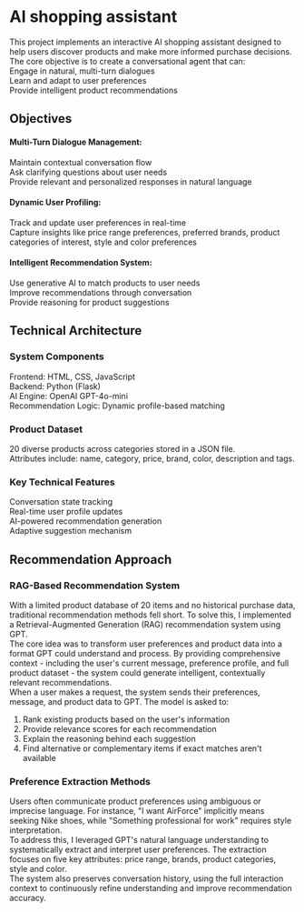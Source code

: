 # AI shopping assistant
This project implements an interactive AI shopping assistant designed to help users discover products and make more informed purchase decisions. The core objective is to create a conversational agent that can: \
Engage in natural, multi-turn dialogues \
Learn and adapt to user preferences \
Provide intelligent product recommendations 

## Objectives
#### Multi-Turn Dialogue Management: 
Maintain contextual conversation flow \
Ask clarifying questions about user needs \
Provide relevant and personalized responses in natural language
#### Dynamic User Profiling: 
Track and update user preferences in real-time \
Capture insights like price range preferences, preferred brands, product categories of interest, style and color preferences
#### Intelligent Recommendation System: 
Use generative AI to match products to user needs \
Improve recommendations through conversation \
Provide reasoning for product suggestions

## Technical Architecture
### System Components
Frontend: HTML, CSS, JavaScript \
Backend: Python (Flask) \
AI Engine: OpenAI GPT-4o-mini \
Recommendation Logic: Dynamic profile-based matching
 ### Product Dataset
20 diverse products across categories stored in a JSON file. \
Attributes include: name, category, price, brand, color, description and tags.
### Key Technical Features
Conversation state tracking \
Real-time user profile updates \
AI-powered recommendation generation \
Adaptive suggestion mechanism 

## Recommendation Approach
### RAG-Based Recommendation System
With a limited product database of 20 items and no historical purchase data, traditional recommendation methods fell short. To solve this, I implemented a Retrieval-Augmented Generation (RAG) recommendation system using GPT. \
The core idea was to transform user preferences and product data into a format GPT could understand and process. By providing comprehensive context - including the user's current message, preference profile, and full product dataset - the system could generate intelligent, contextually relevant recommendations. \
When a user makes a request, the system sends their preferences, message, and product data to GPT. The model is asked to:
1. Rank existing products based on the user's information
2. Provide relevance scores for each recommendation
3. Explain the reasoning behind each suggestion
4. Find alternative or complementary items if exact matches aren't available

### Preference Extraction Methods
Users often communicate product preferences using ambiguous or imprecise language. For instance, "I want AirForce" implicitly means seeking Nike shoes, while "Something professional for work" requires style interpretation. \
To address this, I leveraged GPT's natural language understanding to systematically extract and interpret user preferences. The extraction focuses on five key attributes: price range, brands, product categories, style and color. \
The system also preserves conversation history, using the full interaction context to continuously refine understanding and improve recommendation accuracy.
